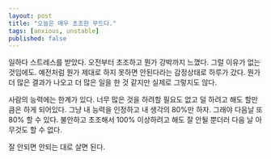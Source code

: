 ```yaml
---
layout: post
title: "오늘은 매우 초조한 무드다."
tags: [anxious, unstable]
published: false
---
```


일하다 스트레스를 받았다. 오전부터 초조하고 뭔가 강박까지 느꼈다. 그럴 이유가 없는 것임에도. 예전처럼 뭔가 제대로 하지 못하면 안된다라는 감정상태로 하루가 갔다. 뭔가 더 많은 결과가 나오고 더 많은 일을 한 것 같지만 실제로 그렇지도 않다.

사람의 능력에는 한계가 있다. 너무 많은 것을 하려할 필요도 없고 덜 하려고 해도 할만큼은 하게 되어있다. 그냥 내 능력을 인정하고 내 생각의 80%만 하자. 그래야 다음날 또 80% 할 수 있다. 불안하고 초조해서 100% 이상하려고 해도 잘 안될 뿐더러 다음 날 아무것도 할 수 없다. 

잘 안되면 안되는 대로 살면 된다. 